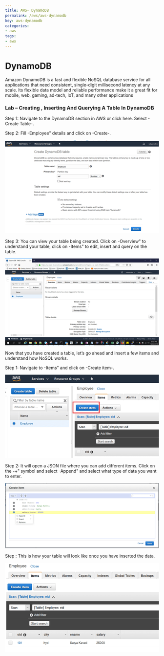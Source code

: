 ```yaml
---
title: AWS- DynamoDB
permalink: /aws/aws-dynamodb
key: aws-dynamodb
categories:
- aws
tags:
- aws
---
```


DynamoDB
========

Amazon DynamoDB is a fast and flexible NoSQL database service for all
applications that need consistent, single-digit millisecond latency at any
scale. Its flexible data model and reliable performance make it a great fit for
mobile, web, gaming, ad-tech, IoT, and many other applications

### Lab – Creating , Inserting And Querying A Table In DynamoDB

Step 1: Navigate to the DynamoDB section in AWS or click here. Select -Create
Table-.

Step 2: Fill -Employee" details and click on -Create-.

![](media/9db5f3fcb28ec06031f4f9716a15ae7b.png)

Step 3: You can view your table being created. Click on -Overview" to understand
your table, click on -Items" to edit, insert and query on the table.

![](media/c78fbaf03fc24e106dc89a7094260e43.png)

Now that you have created a table, let’s go ahead and insert a few items and
understand how NoSQL works.

Step 1: Navigate to -Items" and click on -Create item-.

![](media/85ba4f861e52c7385fabb67e763e5d5f.png)

Step 2: It will open a JSON file where you can add different items. Click on the
-+" symbol and select -Append" and select what type of data you want to enter.

![](media/6ab50d869e3b38138ffebbbb27ef57e6.png)

Step : This is how your table will look like once you have inserted the data.

![](media/61b20eb83e8c7b657753452a73a8af0f.png)
